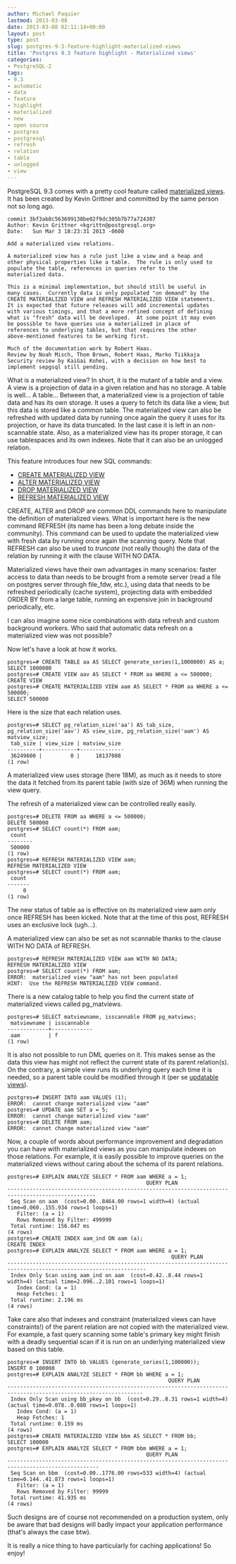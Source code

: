 ```yaml
---
author: Michael Paquier
lastmod: 2013-03-08
date: 2013-03-08 02:11:14+00:00
layout: post
type: post
slug: postgres-9-3-feature-highlight-materialized-views
title: 'Postgres 9.3 feature highlight - Materialized views'
categories:
- PostgreSQL-2
tags:
- 9.3
- automatic
- data
- feature
- highlight
- materialized
- new
- open source
- postgres
- postgresql
- refresh
- relation
- table
- unlogged
- view
---
```


PostgreSQL 9.3 comes with a pretty cool feature called [materialized views](http://www.postgresql.org/docs/devel/static/rules-materializedviews.html). It has been created by Kevin Grittner and committed by the same person not so long ago.

    commit 3bf3ab8c563699138be02f9dc305b7b77a724307
    Author: Kevin Grittner <kgrittn@postgresql.org>
    Date:   Sun Mar 3 18:23:31 2013 -0600
    
    Add a materialized view relations.
    
    A materialized view has a rule just like a view and a heap and
    other physical properties like a table.  The rule is only used to
    populate the table, references in queries refer to the
    materialized data.
    
    This is a minimal implementation, but should still be useful in
    many cases.  Currently data is only populated "on demand" by the
    CREATE MATERIALIZED VIEW and REFRESH MATERIALIZED VIEW statements.
    It is expected that future releases will add incremental updates
    with various timings, and that a more refined concept of defining
    what is "fresh" data will be developed.  At some point it may even
    be possible to have queries use a materialized in place of
    references to underlying tables, but that requires the other
    above-mentioned features to be working first.
    
    Much of the documentation work by Robert Haas.
    Review by Noah Misch, Thom Brown, Robert Haas, Marko Tiikkaja
    Security review by KaiGai Kohei, with a decision on how best to
    implement sepgsql still pending.

What is a materialized view? In short, it is the mutant of a table and a view. A view is a projection of data in a given relation and has no storage. A table is well... A table...
Between that, a materialized view is a projection of table data and has its own storage. It uses a query to fetch its data like a view, but this data is stored like a common table. The materialized view can also be refreshed with updated data by running once again the query it uses for its projection, or have its data truncated. In the last case it is left in an non-scannable state. Also, as a materialized view has its proper storage, it can use tablespaces and its own indexes. Note that it can also be an unlogged relation.

This feature introduces four new SQL commands:

  * [CREATE MATERIALIZED VIEW](http://www.postgresql.org/docs/devel/static/sql-creatematerializedview.html)
  * [ALTER MATERIALIZED VIEW](http://www.postgresql.org/docs/devel/static/sql-altermaterializedview.html)
  * [DROP MATERIALIZED VIEW](http://www.postgresql.org/docs/devel/static/sql-dropmaterializedview.html)
  * [REFRESH MATERIALIZED VIEW](http://www.postgresql.org/docs/devel/static/sql-refreshmaterializedview.html)

CREATE, ALTER and DROP are common DDL commands here to manipulate the definition of materialized views. What is important here is the new command REFRESH (its name has been a long debate inside the community). This command can be used to update the materialized view with fresh data by running once again the scanning query. Note that REFRESH can also be used to *truncate* (not really though) the data of the relation by running it with the clause WITH NO DATA.

Materialized views have their own advantages in many scenarios: faster access to data than needs to be brought from a remote server (read a file on postgres server through file\_fdw, etc.), using data that needs to be refreshed periodically (cache system), projecting data with embedded ORDER BY from a large table, running an expensive join in background periodically, etc.

I can also imagine some nice combinations with data refresh and custom background workers. Who said that automatic data refresh on a materialized view was not possible?

Now let's have a look at how it works.

    postgres=# CREATE TABLE aa AS SELECT generate_series(1,1000000) AS a;
    SELECT 1000000
    postgres=# CREATE VIEW aav AS SELECT * FROM aa WHERE a <= 500000;
    CREATE VIEW
    postgres=# CREATE MATERIALIZED VIEW aam AS SELECT * FROM aa WHERE a <= 500000;
    SELECT 500000

Here is the size that each relation uses.

    postgres=# SELECT pg_relation_size('aa') AS tab_size, pg_relation_size('aav') AS view_size, pg_relation_size('aam') AS matview_size;
     tab_size | view_size | matview_size 
    ----------+-----------+--------------
     36249600 |         0 |     18137088
    (1 row)

A materialized view uses storage (here 18M), as much as it needs to store the data it fetched from its parent table (with size of 36M) when running the view query.

The refresh of a materialized view can be controlled really easily.

    postgres=# DELETE FROM aa WHERE a <= 500000;
    DELETE 500000
    postgres=# SELECT count(*) FROM aam;
     count  
    --------
     500000
    (1 row)
    postgres=# REFRESH MATERIALIZED VIEW aam;
    REFRESH MATERIALIZED VIEW
    postgres=# SELECT count(*) FROM aam;
     count 
    -------
         0
    (1 row)

The new status of table aa is effective on its materialized view aam only once REFRESH has been kicked. Note that at the time of this post, REFRESH uses an exclusive lock (ugh...).

A materialized view can also be set as not scannable thanks to the clause WITH NO DATA of REFRESH.

    postgres=# REFRESH MATERIALIZED VIEW aam WITH NO DATA;
    REFRESH MATERIALIZED VIEW
    postgres=# SELECT count(*) FROM aam;
    ERROR:  materialized view "aam" has not been populated
    HINT:  Use the REFRESH MATERIALIZED VIEW command.

There is a new catalog table to help you find the current state of materialized views called pg\_matviews.

    postgres=# SELECT matviewname, isscannable FROM pg_matviews;
     matviewname | isscannable 
    -------------+-------------
     aam         | f
    (1 row)

It is also not possible to run DML queries on it. This makes sense as the data this view has might not reflect the current state of its parent relation(s). On the contrary, a simple view runs its underlying query each time it is needed, so a parent table could be modified through it (per se [updatable views](/postgresql-2/postgres-9-3-feature-highlight-auto-updatable-views/)).

    postgres=# INSERT INTO aam VALUES (1);
    ERROR:  cannot change materialized view "aam"
    postgres=# UPDATE aam SET a = 5;
    ERROR:  cannot change materialized view "aam"
    postgres=# DELETE FROM aam;
    ERROR:  cannot change materialized view "aam"

Now, a couple of words about performance improvement and degradation you can have with materialized views as you can manipulate indexes on those relations. For example, it is easily possible to improve queries on the materialized views without caring about the schema of its parent relations.

    postgres=# EXPLAIN ANALYZE SELECT * FROM aam WHERE a = 1;
                                                QUERY PLAN                                            
    --------------------------------------------------------------------------------------------------
     Seq Scan on aam  (cost=0.00..8464.00 rows=1 width=4) (actual time=0.060..155.934 rows=1 loops=1)
       Filter: (a = 1)
       Rows Removed by Filter: 499999
     Total runtime: 156.047 ms
    (4 rows)
    postgres=# CREATE INDEX aam_ind ON aam (a);
    CREATE INDEX
    postgres=# EXPLAIN ANALYZE SELECT * FROM aam WHERE a = 1;
                                                        QUERY PLAN                                                    
    ------------------------------------------------------------------------------------------------------------------
     Index Only Scan using aam_ind on aam  (cost=0.42..8.44 rows=1 width=4) (actual time=2.096..2.101 rows=1 loops=1)
       Index Cond: (a = 1)
       Heap Fetches: 1
     Total runtime: 2.196 ms
    (4 rows)

Take care also that indexes and constraint (materialized views can have constraints!) of the parent relation are not copied with the materialized view. For example, a fast query scanning some table's primary key might finish with a deadly sequential scan if it is run on an underlying materialized view based on this table.

    postgres=# INSERT INTO bb VALUES (generate_series(1,100000));
    INSERT 0 100000
    postgres=# EXPLAIN ANALYZE SELECT * FROM bb WHERE a = 1;
                                                       QUERY PLAN                                                    
    -----------------------------------------------------------------------------------------------------------------
     Index Only Scan using bb_pkey on bb  (cost=0.29..8.31 rows=1 width=4) (actual time=0.078..0.080 rows=1 loops=1)
       Index Cond: (a = 1)
       Heap Fetches: 1
     Total runtime: 0.159 ms
    (4 rows)
    postgres=# CREATE MATERIALIZED VIEW bbm AS SELECT * FROM bb;
    SELECT 100000
    postgres=# EXPLAIN ANALYZE SELECT * FROM bbm WHERE a = 1;
                                                QUERY PLAN                                             
    ---------------------------------------------------------------------------------------------------
     Seq Scan on bbm  (cost=0.00..1776.00 rows=533 width=4) (actual time=0.144..41.873 rows=1 loops=1)
       Filter: (a = 1)
       Rows Removed by Filter: 99999
     Total runtime: 41.935 ms
    (4 rows)

Such designs are of course not recommended on a production system, only be aware that bad designs will badly impact your application performance (that's always the case btw).

It is really a nice thing to have particularly for caching applications! So enjoy!
